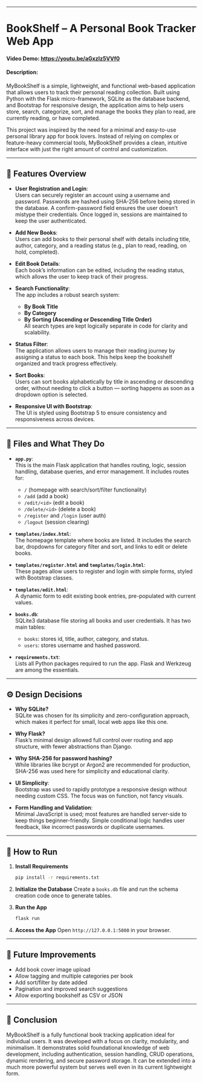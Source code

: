 
---

# BookShelf – A Personal Book Tracker Web App  
#### Video Demo: https://youtu.be/aGxzIz5VVf0
#### Description:

MyBookShelf is a simple, lightweight, and functional web-based application that allows users to track their personal reading collection. Built using Python with the Flask micro-framework, SQLite as the database backend, and Bootstrap for responsive design, the application aims to help users store, search, categorize, sort, and manage the books they plan to read, are currently reading, or have completed.

This project was inspired by the need for a minimal and easy-to-use personal library app for book lovers. Instead of relying on complex or feature-heavy commercial tools, MyBookShelf provides a clean, intuitive interface with just the right amount of control and customization.

---

## 📂 Features Overview

- **User Registration and Login**:  
  Users can securely register an account using a username and password. Passwords are hashed using SHA-256 before being stored in the database. A confirm-password field ensures the user doesn’t mistype their credentials. Once logged in, sessions are maintained to keep the user authenticated.

- **Add New Books**:  
  Users can add books to their personal shelf with details including title, author, category, and a reading status (e.g., plan to read, reading, on hold, completed).

- **Edit Book Details**:  
  Each book’s information can be edited, including the reading status, which allows the user to keep track of their progress.

- **Search Functionality**:  
  The app includes a robust search system:
  - **By Book Title**
  - **By Category**
  - **By Sorting (Ascending or Descending Title Order)**  
  All search types are kept logically separate in code for clarity and scalability.

- **Status Filter**:  
  The application allows users to manage their reading journey by assigning a status to each book. This helps keep the bookshelf organized and track progress effectively.

- **Sort Books**:  
  Users can sort books alphabetically by title in ascending or descending order, without needing to click a button — sorting happens as soon as a dropdown option is selected.

- **Responsive UI with Bootstrap**:  
  The UI is styled using Bootstrap 5 to ensure consistency and responsiveness across devices.

---

## 📁 Files and What They Do

- **`app.py`**:  
  This is the main Flask application that handles routing, logic, session handling, database queries, and error management. It includes routes for:
  - `/` (homepage with search/sort/filter functionality)
  - `/add` (add a book)
  - `/edit/<id>` (edit a book)
  - `/delete/<id>` (delete a book)
  - `/register` and `/login` (user auth)
  - `/logout` (session clearing)

- **`templates/index.html`**:  
  The homepage template where books are listed. It includes the search bar, dropdowns for category filter and sort, and links to edit or delete books.

- **`templates/register.html` and `templates/login.html`**:  
  These pages allow users to register and login with simple forms, styled with Bootstrap classes.

- **`templates/edit.html`**:  
  A dynamic form to edit existing book entries, pre-populated with current values.

- **`books.db`**:  
  SQLite3 database file storing all books and user credentials. It has two main tables:
  - `books`: stores id, title, author, category, and status.
  - `users`: stores username and hashed password.

- **`requirements.txt`**:  
  Lists all Python packages required to run the app. Flask and Werkzeug are among the essentials.

---

## ⚙️ Design Decisions

- **Why SQLite?**  
  SQLite was chosen for its simplicity and zero-configuration approach, which makes it perfect for small, local web apps like this one.

- **Why Flask?**  
  Flask’s minimal design allowed full control over routing and app structure, with fewer abstractions than Django.

- **Why SHA-256 for password hashing?**  
  While libraries like bcrypt or Argon2 are recommended for production, SHA-256 was used here for simplicity and educational clarity.

- **UI Simplicity**:  
  Bootstrap was used to rapidly prototype a responsive design without needing custom CSS. The focus was on function, not fancy visuals.

- **Form Handling and Validation**:  
  Minimal JavaScript is used; most features are handled server-side to keep things beginner-friendly. Simple conditional logic handles user feedback, like incorrect passwords or duplicate usernames.

---

## 🚀 How to Run

1. **Install Requirements**  
   ```bash
   pip install -r requirements.txt

2. **Initialize the Database**
   Create a `books.db` file and run the schema creation code once to generate tables.

3. **Run the App**

   ```bash
   flask run
   ```

4. **Access the App**
   Open `http://127.0.0.1:5000` in your browser.

---

## 📌 Future Improvements

* Add book cover image upload
* Allow tagging and multiple categories per book
* Add sort/filter by date added
* Pagination and improved search suggestions
* Allow exporting bookshelf as CSV or JSON

---

## 🏁 Conclusion

MyBookShelf is a fully functional book tracking application ideal for individual users. It was developed with a focus on clarity, modularity, and minimalism. It demonstrates solid foundational knowledge of web development, including authentication, session handling, CRUD operations, dynamic rendering, and secure password storage. It can be extended into a much more powerful system but serves well even in its current lightweight form.

